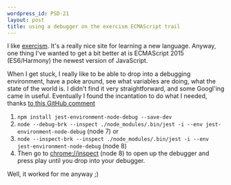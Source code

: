 ```yaml
--- 
wordpress_id: PSD-21
layout: post
title: using a debugger on the exercism ECMAScript trail
---
```


I like [exercism](http://exercism.io). It's a really nice site for learning a new language. Anyway, one thing I've wanted to get a bit better at is ECMAScript 2015 (ES6/Harmony) the newest version of JavaScript.

When I get stuck, I really like to be able to drop into a debugging environment, have a poke around, see what variables are doing, what the state of the world is. I didn't find it very straightforward, and some Googl'ing came in useful. Eventually I found the incantation to do what I needed, thanks [to this GitHub comment](https://github.com/facebook/jest/issues/1652#issuecomment-275887373)

1. `npm install jest-environment-node-debug --save-dev`
2. `node --debug-brk --inspect ./node_modules/.bin/jest -i --env jest-environment-node-debug` (node 7) or
3. `node --inspect-brk --inspect ./node_modules/.bin/jest -i --env jest-environment-node-debug` (node 8)
4. Then go to [chrome://inspect](chrome://inspect) (node 8) to open up the debugger and press play until you drop into your debugger.

Well, it worked for me anyway ;)
